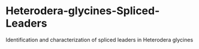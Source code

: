# Heterodera-glycines-Spliced-Leaders
Identification and characterization of spliced leaders in Heterodera glycines
